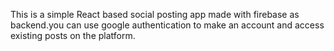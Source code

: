 This is a simple React based social posting app made with firebase as backend.you can use google authentication to make an account and access existing posts on the platform.
